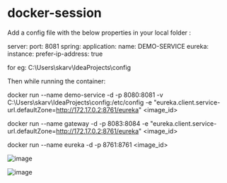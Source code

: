 # docker-session

Add a config file with the below properties in your local folder :

server:
  port: 8081
spring:
  application:
    name: DEMO-SERVICE
eureka:
  instance:
    prefer-ip-address: true

for eg: C:\Users\skarv\IdeaProjects\config

Then while running the container:

 docker run --name demo-service -d -p 8080:8081 -v C:\Users\skarv\IdeaProjects\config:/etc/config -e "eureka.client.service-url.defaultZone=http://172.17.0.2:8761/eureka" <image_id>
 
 docker run --name gateway -d -p 8083:8084 -e "eureka.client.service-url.defaultZone=http://172.17.0.2:8761/eureka" <image_id>
 
 docker run --name eureka -d -p 8761:8761 <image_id>
 
 
 ![image](https://user-images.githubusercontent.com/73943222/190118564-ae1e2c0b-7bd7-462c-873f-5c9488ebb210.png)

![image](https://user-images.githubusercontent.com/73943222/190118630-07c2437a-8782-42d3-be14-ae549270f856.png)

